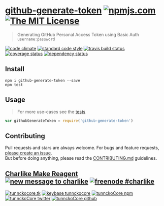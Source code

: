 # [github-generate-token][author-www-url] [![npmjs.com][npmjs-img]][npmjs-url] [![The MIT License][license-img]][license-url] 

> Generating GitHub Personal Access Token using Basic Auth `username:password`

[![code climate][codeclimate-img]][codeclimate-url] [![standard code style][standard-img]][standard-url] [![travis build status][travis-img]][travis-url] [![coverage status][coveralls-img]][coveralls-url] [![dependency status][david-img]][david-url]


## Install
```
npm i github-generate-token --save
npm test
```


## Usage
> For more use-cases see the [tests](./test.js)

```js
var githubGenerateToken = require('github-generate-token')
```


## Contributing
Pull requests and stars are always welcome. For bugs and feature requests, [please create an issue](https://github.com/tunnckoCore/github-generate-token/issues/new).  
But before doing anything, please read the [CONTRIBUTING.md](./CONTRIBUTING.md) guidelines.


## [Charlike Make Reagent](http://j.mp/1stW47C) [![new message to charlike][new-message-img]][new-message-url] [![freenode #charlike][freenode-img]][freenode-url]

[![tunnckocore.tk][author-www-img]][author-www-url] [![keybase tunnckocore][keybase-img]][keybase-url] [![tunnckoCore npm][author-npm-img]][author-npm-url] [![tunnckoCore twitter][author-twitter-img]][author-twitter-url] [![tunnckoCore github][author-github-img]][author-github-url]


[npmjs-url]: https://www.npmjs.com/package/github-generate-token
[npmjs-img]: https://img.shields.io/npm/v/github-generate-token.svg?label=github-generate-token

[license-url]: https://github.com/tunnckoCore/github-generate-token/blob/master/LICENSE.md
[license-img]: https://img.shields.io/badge/license-MIT-blue.svg


[codeclimate-url]: https://codeclimate.com/github/tunnckoCore/github-generate-token
[codeclimate-img]: https://img.shields.io/codeclimate/github/tunnckoCore/github-generate-token.svg

[travis-url]: https://travis-ci.org/tunnckoCore/github-generate-token
[travis-img]: https://img.shields.io/travis/tunnckoCore/github-generate-token.svg

[coveralls-url]: https://coveralls.io/r/tunnckoCore/github-generate-token
[coveralls-img]: https://img.shields.io/coveralls/tunnckoCore/github-generate-token.svg

[david-url]: https://david-dm.org/tunnckoCore/github-generate-token
[david-img]: https://img.shields.io/david/tunnckoCore/github-generate-token.svg

[standard-url]: https://github.com/feross/standard
[standard-img]: https://img.shields.io/badge/code%20style-standard-brightgreen.svg


[author-www-url]: http://www.tunnckocore.tk
[author-www-img]: https://img.shields.io/badge/www-tunnckocore.tk-fe7d37.svg

[keybase-url]: https://keybase.io/tunnckocore
[keybase-img]: https://img.shields.io/badge/keybase-tunnckocore-8a7967.svg

[author-npm-url]: https://www.npmjs.com/~tunnckocore
[author-npm-img]: https://img.shields.io/badge/npm-~tunnckocore-cb3837.svg

[author-twitter-url]: https://twitter.com/tunnckoCore
[author-twitter-img]: https://img.shields.io/badge/twitter-@tunnckoCore-55acee.svg

[author-github-url]: https://github.com/tunnckoCore
[author-github-img]: https://img.shields.io/badge/github-@tunnckoCore-4183c4.svg

[freenode-url]: http://webchat.freenode.net/?channels=charlike
[freenode-img]: https://img.shields.io/badge/freenode-%23charlike-5654a4.svg

[new-message-url]: https://github.com/tunnckoCore/messages
[new-message-img]: https://img.shields.io/badge/ask%20me-anything-green.svg